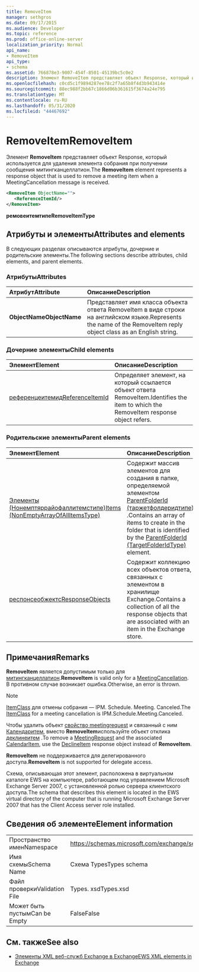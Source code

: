 ```yaml
---
title: RemoveItem
manager: sethgros
ms.date: 09/17/2015
ms.audience: Developer
ms.topic: reference
ms.prod: office-online-server
localization_priority: Normal
api_name:
- RemoveItem
api_type:
- schema
ms.assetid: 766878e3-9007-454f-8501-45139bc5c0e2
description: Элемент RemoveItem представляет объект Response, который используется для удаления элемента собрания при получении сообщения Митингканцеллатион.
ms.openlocfilehash: c0cd5c1f9894287ee78c2f7a65b8f4d3b943414e
ms.sourcegitcommit: 88ec988f2bb67c1866d06b361615f3674a24e795
ms.translationtype: MT
ms.contentlocale: ru-RU
ms.lasthandoff: 05/31/2020
ms.locfileid: "44467692"
---
```

# <a name="removeitem"></a><span data-ttu-id="0d827-103">RemoveItem</span><span class="sxs-lookup"><span data-stu-id="0d827-103">RemoveItem</span></span>

<span data-ttu-id="0d827-104">Элемент **RemoveItem** представляет объект Response, который используется для удаления элемента собрания при получении сообщения митингканцеллатион.</span><span class="sxs-lookup"><span data-stu-id="0d827-104">The **RemoveItem** element represents a response object that is used to remove a meeting item when a MeetingCancellation message is received.</span></span> 
  
```xml
<RemoveItem ObjectName="">
   <ReferenceItemId/>
</RemoveItem>
```

 <span data-ttu-id="0d827-105">**ремовеитемтипе**</span><span class="sxs-lookup"><span data-stu-id="0d827-105">**RemoveItemType**</span></span>
## <a name="attributes-and-elements"></a><span data-ttu-id="0d827-106">Атрибуты и элементы</span><span class="sxs-lookup"><span data-stu-id="0d827-106">Attributes and elements</span></span>

<span data-ttu-id="0d827-107">В следующих разделах описываются атрибуты, дочерние и родительские элементы.</span><span class="sxs-lookup"><span data-stu-id="0d827-107">The following sections describe attributes, child elements, and parent elements.</span></span>
  
### <a name="attributes"></a><span data-ttu-id="0d827-108">Атрибуты</span><span class="sxs-lookup"><span data-stu-id="0d827-108">Attributes</span></span>

|<span data-ttu-id="0d827-109">**Атрибут**</span><span class="sxs-lookup"><span data-stu-id="0d827-109">**Attribute**</span></span>|<span data-ttu-id="0d827-110">**Описание**</span><span class="sxs-lookup"><span data-stu-id="0d827-110">**Description**</span></span>|
|:-----|:-----|
|<span data-ttu-id="0d827-111">**ObjectName**</span><span class="sxs-lookup"><span data-stu-id="0d827-111">**ObjectName**</span></span> <br/> |<span data-ttu-id="0d827-112">Представляет имя класса объекта ответа RemoveItem в виде строки на английском языке.</span><span class="sxs-lookup"><span data-stu-id="0d827-112">Represents the name of the RemoveItem reply object class as an English string.</span></span>  <br/> |
   
### <a name="child-elements"></a><span data-ttu-id="0d827-113">Дочерние элементы</span><span class="sxs-lookup"><span data-stu-id="0d827-113">Child elements</span></span>

|<span data-ttu-id="0d827-114">**Элемент**</span><span class="sxs-lookup"><span data-stu-id="0d827-114">**Element**</span></span>|<span data-ttu-id="0d827-115">**Описание**</span><span class="sxs-lookup"><span data-stu-id="0d827-115">**Description**</span></span>|
|:-----|:-----|
|[<span data-ttu-id="0d827-116">референцеитемид</span><span class="sxs-lookup"><span data-stu-id="0d827-116">ReferenceItemId</span></span>](referenceitemid.md) <br/> |<span data-ttu-id="0d827-117">Определяет элемент, на который ссылается объект ответа RemoveItem.</span><span class="sxs-lookup"><span data-stu-id="0d827-117">Identifies the item to which the RemoveItem response object refers.</span></span>  <br/> |
   
### <a name="parent-elements"></a><span data-ttu-id="0d827-118">Родительские элементы</span><span class="sxs-lookup"><span data-stu-id="0d827-118">Parent elements</span></span>

|<span data-ttu-id="0d827-119">**Элемент**</span><span class="sxs-lookup"><span data-stu-id="0d827-119">**Element**</span></span>|<span data-ttu-id="0d827-120">**Описание**</span><span class="sxs-lookup"><span data-stu-id="0d827-120">**Description**</span></span>|
|:-----|:-----|
|[<span data-ttu-id="0d827-121">Элементы (Нонемптяррайофаллитемстипе)</span><span class="sxs-lookup"><span data-stu-id="0d827-121">Items (NonEmptyArrayOfAllItemsType)</span></span>](items-nonemptyarrayofallitemstype.md) <br/> |<span data-ttu-id="0d827-122">Содержит массив элементов для создания в папке, определяемой элементом [ParentFolderId (таржетфолдеридтипе)](parentfolderid-targetfolderidtype.md) .</span><span class="sxs-lookup"><span data-stu-id="0d827-122">Contains an array of items to create in the folder that is identified by the [ParentFolderId (TargetFolderIdType)](parentfolderid-targetfolderidtype.md) element.</span></span>  <br/> |
|[<span data-ttu-id="0d827-123">респонсеобжектс</span><span class="sxs-lookup"><span data-stu-id="0d827-123">ResponseObjects</span></span>](responseobjects.md) <br/> |<span data-ttu-id="0d827-124">Содержит коллекцию всех объектов ответа, связанных с элементом в хранилище Exchange.</span><span class="sxs-lookup"><span data-stu-id="0d827-124">Contains a collection of all the response objects that are associated with an item in the Exchange store.</span></span>  <br/> |
   
## <a name="remarks"></a><span data-ttu-id="0d827-125">Примечания</span><span class="sxs-lookup"><span data-stu-id="0d827-125">Remarks</span></span>

 <span data-ttu-id="0d827-126">**RemoveItem** является допустимым только для [митингканцеллатион](meetingcancellation.md).</span><span class="sxs-lookup"><span data-stu-id="0d827-126">**RemoveItem** is valid only for a [MeetingCancellation](meetingcancellation.md).</span></span> <span data-ttu-id="0d827-127">В противном случае возникает ошибка.</span><span class="sxs-lookup"><span data-stu-id="0d827-127">Otherwise, an error is thrown.</span></span>
  
> [!NOTE]
> <span data-ttu-id="0d827-128">[ItemClass](itemclass.md) для отмены собрания — IPM. Schedule. Meeting. Canceled.</span><span class="sxs-lookup"><span data-stu-id="0d827-128">The [ItemClass](itemclass.md) for a meeting cancellation is IPM.Schedule.Meeting.Canceled.</span></span> 
  
<span data-ttu-id="0d827-129">Чтобы удалить объект [свойство meetingrequest](meetingrequest.md) и связанный с ним [Календаритем](calendaritem.md), вместо **RemoveItem**используйте объект отклика [деклинеитем](declineitem.md) .</span><span class="sxs-lookup"><span data-stu-id="0d827-129">To remove a [MeetingRequest](meetingrequest.md) and the associated [CalendarItem](calendaritem.md), use the [DeclineItem](declineitem.md) response object instead of **RemoveItem**.</span></span>
  
 <span data-ttu-id="0d827-130">**RemoveItem** не поддерживается для делегированного доступа.</span><span class="sxs-lookup"><span data-stu-id="0d827-130">**RemoveItem** is not supported for delegate access.</span></span> 
  
<span data-ttu-id="0d827-131">Схема, описывающая этот элемент, расположена в виртуальном каталоге EWS на компьютере, работающем под управлением Microsoft Exchange Server 2007, с установленной ролью сервера клиентского доступа.</span><span class="sxs-lookup"><span data-stu-id="0d827-131">The schema that describes this element is located in the EWS virtual directory of the computer that is running Microsoft Exchange Server 2007 that has the Client Access server role installed.</span></span>
  
## <a name="element-information"></a><span data-ttu-id="0d827-132">Сведения об элементе</span><span class="sxs-lookup"><span data-stu-id="0d827-132">Element information</span></span>

|||
|:-----|:-----|
|<span data-ttu-id="0d827-133">Пространство имен</span><span class="sxs-lookup"><span data-stu-id="0d827-133">Namespace</span></span>  <br/> |https://schemas.microsoft.com/exchange/services/2006/types  <br/> |
|<span data-ttu-id="0d827-134">Имя схемы</span><span class="sxs-lookup"><span data-stu-id="0d827-134">Schema Name</span></span>  <br/> |<span data-ttu-id="0d827-135">Схема Types</span><span class="sxs-lookup"><span data-stu-id="0d827-135">Types schema</span></span>  <br/> |
|<span data-ttu-id="0d827-136">Файл проверки</span><span class="sxs-lookup"><span data-stu-id="0d827-136">Validation File</span></span>  <br/> |<span data-ttu-id="0d827-137">Types. xsd</span><span class="sxs-lookup"><span data-stu-id="0d827-137">Types.xsd</span></span>  <br/> |
|<span data-ttu-id="0d827-138">Может быть пустым</span><span class="sxs-lookup"><span data-stu-id="0d827-138">Can be Empty</span></span>  <br/> |<span data-ttu-id="0d827-139">False</span><span class="sxs-lookup"><span data-stu-id="0d827-139">False</span></span>  <br/> |
   
## <a name="see-also"></a><span data-ttu-id="0d827-140">См. также</span><span class="sxs-lookup"><span data-stu-id="0d827-140">See also</span></span>



- [<span data-ttu-id="0d827-141">Элементы XML веб-служб Exchange в Exchange</span><span class="sxs-lookup"><span data-stu-id="0d827-141">EWS XML elements in Exchange</span></span>](ews-xml-elements-in-exchange.md)

